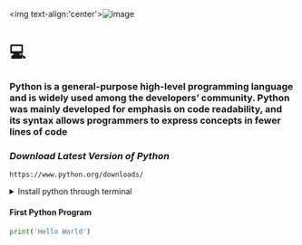 
<img text-align:'center'>![image](https://github.com/user-attachments/assets/9bf5eb3b-6a86-4041-ad4e-636e9f203390)</img>

# 💻
### <p>Python is a general-purpose high-level programming language and is widely used among the developers’ community. Python was mainly developed for emphasis on code readability, and its syntax allows programmers to express concepts in fewer lines of code</p>

### *Download Latest Version of Python*

```
https://www.python.org/downloads/
```
<details>
  <summary>Install python through terminal</summary>

```
pip3 install python3
```
</details>

#### First Python Program
``` python
print('Hello World')
```
